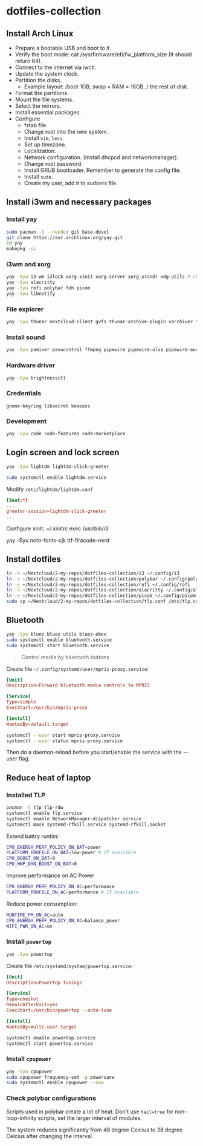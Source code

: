 # dotfiles-collection

## Install Arch Linux

- Prepare a bootable USB and boot to it.
- Verify the boot mode: cat /sys/firmware/efi/fw_platform_size (It should return 64).
- Connect to the internet via iwctl.
- Update the system clock.
- Partition the disks.
    - Example layout: /boot 1GB, swap = RAM = 16GB, / the rest of disk.
- Format the partitions.
- Mount the file systems.
- Select the mirrors.
- Install essential packages.
- Configure
    - fstab file.
    - Change root into the new system.
    - Install `vim`, `less`.
    - Set up timezone.
    - Localization.
    - Network configuration. (Install dhcpcd and networkmanager).
    - Change root password.
    - Install GRUB bootloader. Remember to generate the config file.
    - Install `sudo`.
    - Create my user, add it to sudoers file.

## Install i3wm and necessary packages
### Install yay
```bash
sudo pacman -S --needed git base-devel
git clone https://aur.archlinux.org/yay.git
cd yay
makepkg -si
```

### i3wm and xorg
```bash
yay -Syu i3-wm i3lock xorg-xinit xorg-server xorg-xrandr xdg-utils # choose noto-fonts
yay -Syu alacritty
yay -Syu rofi polybar feh picom
yay -Syu libnotify
```

### File explorer
```bash
yay -Syu thunar nextcloud-client gvfs thunar-archive-plugin xarchiver tumbler
```

### Install sound
```bash
yay -Syu pamixer pavucontrol ffmpeg pipewire pipewire-alsa pipewire-audio pipewire-pulse pipewire-jack wireplumber gst-plugin-pipewire
```

### Hardware driver
```bash
yay -Syu brightnessctl
```

### Credentials
```
gnome-keyring libsecret keepass
```

### Development
```bash
yay -Syu code code-features code-marketplace
```

## Login screen and lock screen
```bash
yay -Syu lightdm lightdm-slick-greeter

sudo systemctl enable lightdm.service
```

Modify `/etc/lightdm/lightdm.conf`
```conf
[Seat:*]
...
greeter-session=lightdm-slick-greeter
...
```

Configure xinit: ~/.xinitrc
exec /usr/bin/i3

yay -Syu noto-fonts-cjk ttf-firacode-nerd



## Install dotfiles


```bash
ln -s ~/Nextcloud/2-my-repos/dotfiles-collection/i3 ~/.config/i3
ln -s ~/Nextcloud/2-my-repos/dotfiles-collection/polybar ~/.config/polybar
ln -s ~/Nextcloud/2-my-repos/dotfiles-collection/rofi ~/.config/rofi
ln -s ~/Nextcloud/2-my-repos/dotfiles-collection/alacritty ~/.config/alacritty
ln -s ~/Nextcloud/2-my-repos/dotfiles-collection/picom ~/.config/picom
sudo cp ~/Nextcloud/2-my-repos/dotfiles-collection/tlp.conf /etc/tlp.conf
```

## Bluetooth
```bash
yay -Syu bluez bluez-utils bluez-obex
sudo systemctl enable bluetooth.service
sudo systemctl start bluetooth.service
```

> Control media by bluetooth buttons

Create file `~/.config/systemd/user/mpris-proxy.service`:
```conf
[Unit]
Description=Forward bluetooth media controls to MPRIS

[Service]
Type=simple
ExecStart=/usr/bin/mpris-proxy

[Install]
WantedBy=default.target
```

```bash
systemctl --user start mpris-proxy.service
systemctl --user status mpris-proxy.service
```

Then do a daemon-reload before you start/enable the service with the --user flag.

## Reduce heat of laptop

### Installed TLP
```bash
pacman -S tlp tlp-rdw
systemctl enable tlp.service
systemctl enable NetworkManager-dispatcher.service
systemctl mask systemd-rfkill.service systemd-rfkill.socket
```

Extend battry runtim:
```bash
CPU_ENERGY_PERF_POLICY_ON_BAT=power
PLATFORM_PROFILE_ON_BAT=low-power # If available
CPU_BOOST_ON_BAT=0
CPU_HWP_DYN_BOOST_ON_BAT=0
```
Improve performance on AC Power
```bash
CPU_ENERGY_PERF_POLICY_ON_AC=performance
PLATFORM_PROFILE_ON_AC=performance # If available
```

Reduce power consumption:
```bash
RUNTIME_PM_ON_AC=auto
CPU_ENERGY_PERF_POLICY_ON_AC=balance_power
WIFI_PWR_ON_AC=on
```

### Install `powertop`

```bash
yay -Syu powertop
```

Create file `/etc/systemd/system/powertop.service`:
```conf
[Unit]
Description=Powertop tunings

[Service]
Type=oneshot
RemainAfterExit=yes
ExecStart=/usr/bin/powertop --auto-tune

[Install]
WantedBy=multi-user.target
```

```bash
systemctl enable powertop.service
systemctl start powertop.service
```

### Install `cpupower`

```bash
yay -Syu cpupower
sudo cpupower frequency-set -g powersave
sudo systemctl enable cpupower --now
```

### Check polybar configurations

Scripts used in polybar create a lot of heat. Don't use `tail=true` for non-loop-infinity scripts, set the larger interval of modules.

The system reduces significantly from 48 degree Celcius to 38 degree Celcius after changing the interval.
